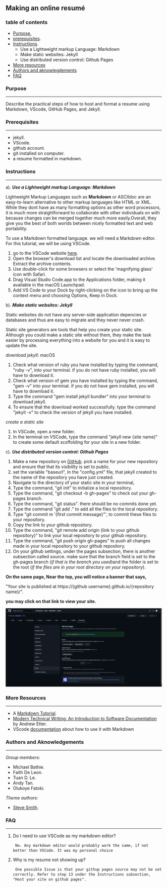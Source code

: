 ## Making an online resumé

### table of contents

- [Purpose.](#purpose)
- [prerequisites](#prerequisites).
- [Instructions](#Instructions).
    - Use a Lightweight markup Language: Markdown
    - Make static websites: Jekyll
    - Use distributed version control: Github Pages
- [More resources](#More-resources)
- [Authors and aknowlegdements](#Authors-and-Aknowledgements)
- [FAQ](#FAQ)
### **Purpose**
---

Describe the practical steps of how to host and format a resume using Markdown, VScode, GitHub Pages, and Jekyll.

### **Prerequisites**
---

- jekyll.
- VScode.
- github account.
- git installed on computer.
- a resume formatted in markdown.

### **Instructions**
---
a). **_Use a Lightweight markup Language: Markdown_**

Lightweight Markup Languages such as **Markdown** or ASCIIdoc are an easy-to-learn alternative to other markup languages like HTML or XML. While they dont have as many formatting options as other word processors, it is much more straightforward to collaborate with other individuals on with because changes can be merged together much more easily.Overall, they give you the best of both worlds between nicely formatted text and web portability.

To use a Markdown formatted language. we will need a Markdown editor. For this tutorial, we will be using VSCode.

1. go to the VSCode website [here](https://code.visualstudio.com).
2. Open the browser's download list and locate the downloaded archive.
Extract the archive contents. 
3. Use double-click for some browsers or select the 'magnifying glass' icon with Safari.
4. Drag Visual Studio Code.app to the Applications folder, making it available in the macOS Launchpad.
5. Add VS Code to your Dock by right-clicking on the icon to bring up the context menu and choosing Options, Keep in Dock.



b). **_Make static websites: Jekyll_**

Static websites do not have any server-side application depencies or databases and thus are easy to migrate and they never never crash.

Static site generators are tools that help you create your static site. Although you could make a static site without them, they make the task easier by processing everything into a website for you and it is easy to update the site. 

_download jekyll:_ macOS

1. Check what version of ruby you have installed by typing the command, "ruby -v", into your terminal. if you do not have ruby installed, you will have to download it.
2. Check what version of gem you have installed by typing the command, "gem -v" into your terminal. if you do not have gem installed, you will have to download it.
3. Type the command "gem install jekyll bundler" into your terminal to download jekyll. 
4. To ensure that the download worked successfully. type the command "jekyll -v" to check the version of jekyll you have installed.

_create a static site_
1. In VSCode, open a new folder. 
2. In the terminal on VSCode, type the command "jekyll new {site name}" to create some default scsffolding for your site in a new folder. 

c). **_Use distributed version control: Github Pages_**

1. Make a new repository on [GitHub](https://github.com). pick a name for your new repository and ensure that that its visibility is set to public.
2. set the variable "baseurl", In the "config.yml" file, that jekyll created to the name of the repository you have just created. 
3. Navigate to the directory of your static site in your terminal, 
4. Type the command, "git init" to initialize a local repository. 
5. Type the command, "git checkout -b gh-pages" to check out your gh-pages branch. 
6. Type the command, "git status". there should be no commits done yet.
7. Type the command "git add ." to add all the files to the local repository. 
8. Type "git commit m '{first commit message}"', to commit these files to your repository.
9. Copy the link to your github repository.
10. Type the command, "git remote add origin {link to your github repository}" to link your local repository to your github repository. 
11. Type the command, "git push origin gh-pages" to push all changes made in your local repository to your github repository. 
12. On your github settings, under the pages subsection, there is another subsection called source. make sure that the branch field is set to the gh-pages branch (_if that is the branch you used_)and the folder is set to the root (_if the files are in your root directory on your repository_).

 **On the same page, Near the top, you will notice a banner that says,**

 "Your site is published at https://{github username}.github.io/{repository name}/".

 **you may click on that link to view your site.**

![GIFdemo](img/screenrecordddd.gif)

### **More Resources**
---

- A [Markdown Tutorial](https://www.markdowntutorial.com).
- [Modern Technical Writing: An Introduction to Software Documentation](https://www.amazon.ca/Modern-Technical-Writing-Introduction-Documentation-ebook/dp/B01A2QL9SS) by Andrew Etter.
- VScode [documentation](https://code.visualstudio.com/docs/languages/markdown) about how to use it with Markdown

### **Authors and Aknowledgements**
---

_Group members:_
- Michael Bathie. 
- Faith De Leon.
- Tuan D. Le. 
- Andy Tan.
- Olukoye Fatoki. 

_Theme authors:_
- [Steve Smith](https://github.com/orderedlist).


### **FAQ**
---
1. Do I need to use VSCode as my markdown editor?

        No. Any markdown editor would probably work the same, if not better than VSCode. It was my personal choice

2. Why is my resume not showing up?

        One possible Issue is that your githup pages source may not be set correctly. Refer to step 13 under the Instructions subsection, "Host your site on github pages".

